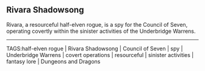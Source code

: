 ## Rivara Shadowsong

Rivara, a resourceful half-elven rogue, is a spy for the Council of Seven, operating covertly within the sinister activities of the Underbridge Warrens.



---

TAGS:half-elven rogue | Rivara Shadowsong | Council of Seven | spy | Underbridge Warrens | covert operations | resourceful | sinister activities | fantasy lore | Dungeons and Dragons
